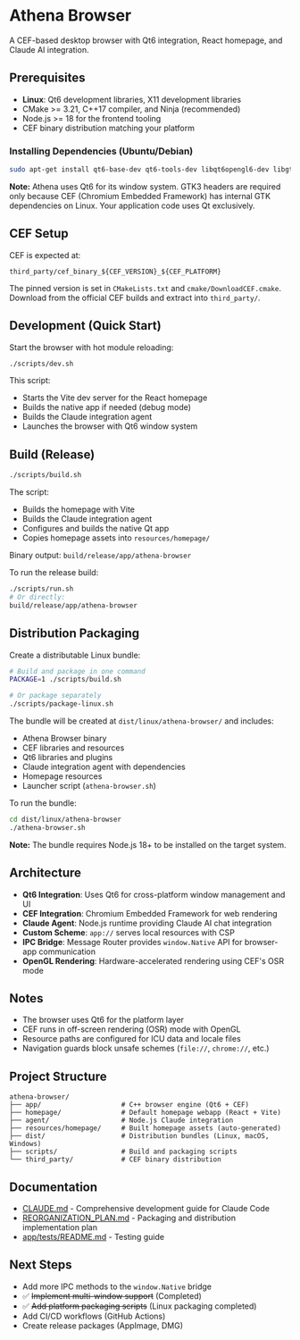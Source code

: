 # Athena Browser

A CEF-based desktop browser with Qt6 integration, React homepage, and Claude AI integration.

## Prerequisites

- **Linux**: Qt6 development libraries, X11 development libraries
- CMake >= 3.21, C++17 compiler, and Ninja (recommended)
- Node.js >= 18 for the frontend tooling
- CEF binary distribution matching your platform

### Installing Dependencies (Ubuntu/Debian)

```bash
sudo apt-get install qt6-base-dev qt6-tools-dev libqt6opengl6-dev libgtk-3-dev libx11-dev pkg-config
```

**Note:** Athena uses Qt6 for its window system. GTK3 headers are required only because CEF (Chromium Embedded Framework) has internal GTK dependencies on Linux. Your application code uses Qt exclusively.

## CEF Setup

CEF is expected at:

```
third_party/cef_binary_${CEF_VERSION}_${CEF_PLATFORM}
```

The pinned version is set in `CMakeLists.txt` and `cmake/DownloadCEF.cmake`.
Download from the official CEF builds and extract into `third_party/`.

## Development (Quick Start)

Start the browser with hot module reloading:

```bash
./scripts/dev.sh
```

This script:
- Starts the Vite dev server for the React homepage
- Builds the native app if needed (debug mode)
- Builds the Claude integration agent
- Launches the browser with Qt6 window system

## Build (Release)

```bash
./scripts/build.sh
```

The script:
- Builds the homepage with Vite
- Builds the Claude integration agent
- Configures and builds the native Qt app
- Copies homepage assets into `resources/homepage/`

Binary output: `build/release/app/athena-browser`

To run the release build:

```bash
./scripts/run.sh
# Or directly:
build/release/app/athena-browser
```

## Distribution Packaging

Create a distributable Linux bundle:

```bash
# Build and package in one command
PACKAGE=1 ./scripts/build.sh

# Or package separately
./scripts/package-linux.sh
```

The bundle will be created at `dist/linux/athena-browser/` and includes:
- Athena Browser binary
- CEF libraries and resources
- Qt6 libraries and plugins
- Claude integration agent with dependencies
- Homepage resources
- Launcher script (`athena-browser.sh`)

To run the bundle:

```bash
cd dist/linux/athena-browser
./athena-browser.sh
```

**Note:** The bundle requires Node.js 18+ to be installed on the target system.

## Architecture

- **Qt6 Integration**: Uses Qt6 for cross-platform window management and UI
- **CEF Integration**: Chromium Embedded Framework for web rendering
- **Claude Agent**: Node.js runtime providing Claude AI chat integration
- **Custom Scheme**: `app://` serves local resources with CSP
- **IPC Bridge**: Message Router provides `window.Native` API for browser-app communication
- **OpenGL Rendering**: Hardware-accelerated rendering using CEF's OSR mode

## Notes

- The browser uses Qt6 for the platform layer
- CEF runs in off-screen rendering (OSR) mode with OpenGL
- Resource paths are configured for ICU data and locale files
- Navigation guards block unsafe schemes (`file://`, `chrome://`, etc.)

## Project Structure

```
athena-browser/
├── app/                    # C++ browser engine (Qt6 + CEF)
├── homepage/               # Default homepage webapp (React + Vite)
├── agent/                  # Node.js Claude integration
├── resources/homepage/     # Built homepage assets (auto-generated)
├── dist/                   # Distribution bundles (Linux, macOS, Windows)
├── scripts/                # Build and packaging scripts
└── third_party/            # CEF binary distribution
```

## Documentation

- [CLAUDE.md](CLAUDE.md) - Comprehensive development guide for Claude Code
- [REORGANIZATION_PLAN.md](REORGANIZATION_PLAN.md) - Packaging and distribution implementation plan
- [app/tests/README.md](app/tests/README.md) - Testing guide

## Next Steps

- Add more IPC methods to the `window.Native` bridge
- ✅ ~~Implement multi-window support~~ (Completed)
- ✅ ~~Add platform packaging scripts~~ (Linux packaging completed)
- Add CI/CD workflows (GitHub Actions)
- Create release packages (AppImage, DMG)
